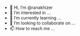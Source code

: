- 👋 Hi, I’m @ranakhizer
- 👀 I’m interested in ...
- 🌱 I’m currently learning ...
- 💞️ I’m looking to collaborate on ...
- 📫 How to reach me ...

<!---
ranakhizer/ranakhizer is a ✨ special ✨ repository because its `README.md` (this file) appears on your GitHub profile.
You can click the Preview link to take a look at your changes.
--->
